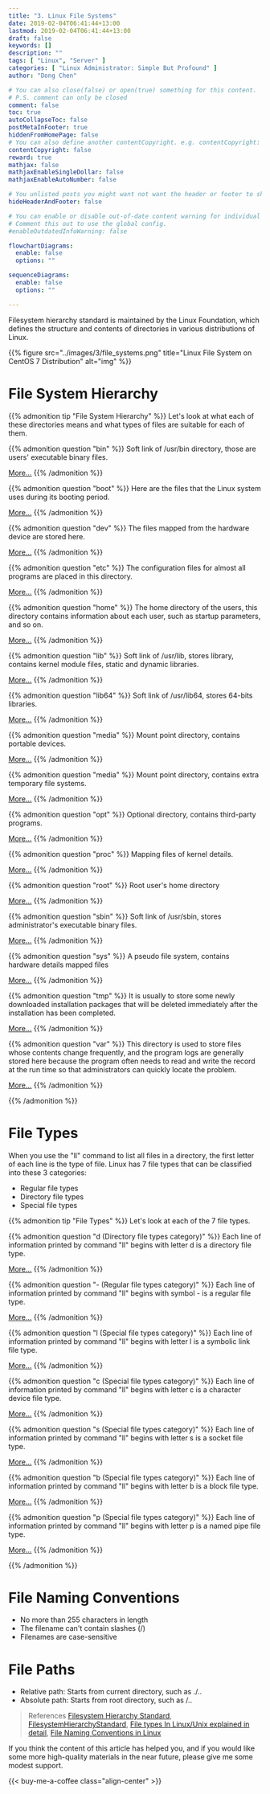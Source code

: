```yaml
---
title: "3. Linux File Systems"
date: 2019-02-04T06:41:44+13:00
lastmod: 2019-02-04T06:41:44+13:00
draft: false
keywords: []
description: ""
tags: [ "Linux", "Server" ]
categories: [ "Linux Administrator: Simple But Profound" ]
author: "Dong Chen"

# You can also close(false) or open(true) something for this content.
# P.S. comment can only be closed
comment: false
toc: true
autoCollapseToc: false
postMetaInFooter: true
hiddenFromHomePage: false
# You can also define another contentCopyright. e.g. contentCopyright: "This is another copyright."
contentCopyright: false
reward: true
mathjax: false
mathjaxEnableSingleDollar: false
mathjaxEnableAutoNumber: false

# You unlisted posts you might want not want the header or footer to show
hideHeaderAndFooter: false

# You can enable or disable out-of-date content warning for individual post.
# Comment this out to use the global config.
#enableOutdatedInfoWarning: false

flowchartDiagrams:
  enable: false
  options: ""

sequenceDiagrams: 
  enable: false
  options: ""

---
```


<!--more-->

Filesystem hierarchy standard is maintained by the Linux Foundation, which defines the structure and contents of directories in various distributions of Linux.

{{% figure src="../images/3/file_systems.png" title="Linux File System on CentOS 7 Distribution" alt="img" %}}

# File System Hierarchy

{{% admonition tip "File System Hierarchy" %}}
Let's look at what each of these directories means and what types of files are suitable for each of them.

{{% admonition question "bin" %}}
Soft link of /usr/bin directory, those are users' executable binary files.

[More...](https://wiki.debian.org/FilesystemHierarchyStandard)
{{% /admonition %}}

{{% admonition question "boot" %}}
Here are the files that the Linux system uses during its booting period.

[More...](https://wiki.debian.org/FilesystemHierarchyStandard)
{{% /admonition %}}

{{% admonition question "dev" %}}
The files mapped from the hardware device are stored here.

[More...](https://wiki.debian.org/FilesystemHierarchyStandard)
{{% /admonition %}}

{{% admonition question "etc" %}}
The configuration files for almost all programs are placed in this directory.

[More...](https://wiki.debian.org/FilesystemHierarchyStandard)
{{% /admonition %}}

{{% admonition question "home" %}}
The home directory of the users, this directory contains information about each user, such as startup parameters, and so on.

[More...](https://wiki.debian.org/FilesystemHierarchyStandard)
{{% /admonition %}}

{{% admonition question "lib" %}}
Soft link of /usr/lib, stores library, contains kernel module files, static and dynamic libraries.

[More...](https://wiki.debian.org/FilesystemHierarchyStandard)
{{% /admonition %}}

{{% admonition question "lib64" %}}
Soft link of /usr/lib64, stores 64-bits libraries.

[More...](https://wiki.debian.org/FilesystemHierarchyStandard)
{{% /admonition %}}

{{% admonition question "media" %}}
Mount point directory, contains portable devices.

[More...](https://wiki.debian.org/FilesystemHierarchyStandard)
{{% /admonition %}}

{{% admonition question "media" %}}
Mount point directory, contains extra temporary file systems.

[More...](https://wiki.debian.org/FilesystemHierarchyStandard)
{{% /admonition %}}

{{% admonition question "opt" %}}
Optional directory, contains third-party programs.

[More...](https://wiki.debian.org/FilesystemHierarchyStandard)
{{% /admonition %}}

{{% admonition question "proc" %}}
Mapping files of kernel details.

[More...](https://wiki.debian.org/FilesystemHierarchyStandard)
{{% /admonition %}}

{{% admonition question "root" %}}
Root user's home directory

[More...](https://wiki.debian.org/FilesystemHierarchyStandard)
{{% /admonition %}}

{{% admonition question "sbin" %}}
Soft link of /usr/sbin, stores administrator's executable binary files.

[More...](https://wiki.debian.org/FilesystemHierarchyStandard)
{{% /admonition %}}

{{% admonition question "sys" %}}
A pseudo file system, contains hardware details mapped files

[More...](https://wiki.debian.org/FilesystemHierarchyStandard)
{{% /admonition %}}

{{% admonition question "tmp" %}}
It is usually to store some newly downloaded installation packages that will be deleted immediately after the installation has been completed.

[More...](https://wiki.debian.org/FilesystemHierarchyStandard)
{{% /admonition %}}

{{% admonition question "var" %}}
This directory is used to store files whose contents change frequently, and the program logs are generally stored here because the program often needs to read and write the record at the run time so that administrators can quickly locate the problem.

[More...](https://wiki.debian.org/FilesystemHierarchyStandard)
{{% /admonition %}}

{{% /admonition %}}

# File Types

When you use the "ll" command to list all files in a directory, the first letter of each line is the type of file. Linux has 7 file types that can be classified into these 3 categories:

- Regular file types
- Directory file types
- Special file types

{{% admonition tip "File Types" %}}
Let's look at each of the 7 file types.

{{% admonition question "d (Directory file types category)" %}}
Each line of information printed by command "ll" begins with letter d is a directory file type.

[More...](https://www.linux.com/blog/file-types-linuxunix-explained-detail)
{{% /admonition %}}

{{% admonition question "- (Regular file types category)" %}}
Each line of information printed by command "ll" begins with symbol - is a regular file type.

[More...](https://www.linux.com/blog/file-types-linuxunix-explained-detail)
{{% /admonition %}}

{{% admonition question "l (Special file types category)" %}}
Each line of information printed by command "ll" begins with letter l is a symbolic link file type.

[More...](https://www.linux.com/blog/file-types-linuxunix-explained-detail)
{{% /admonition %}}

{{% admonition question "c (Special file types category)" %}}
Each line of information printed by command "ll" begins with letter c is a character device file type.

[More...](https://www.linux.com/blog/file-types-linuxunix-explained-detail)
{{% /admonition %}}

{{% admonition question "s (Special file types category)" %}}
Each line of information printed by command "ll" begins with letter s is a socket file type.

[More...](https://www.linux.com/blog/file-types-linuxunix-explained-detail)
{{% /admonition %}}

{{% admonition question "b (Special file types category)" %}}
Each line of information printed by command "ll" begins with letter b is a block file type.

[More...](https://www.linux.com/blog/file-types-linuxunix-explained-detail)
{{% /admonition %}}

{{% admonition question "p (Special file types category)" %}}
Each line of information printed by command "ll" begins with letter p is a named pipe file type.

[More...](https://www.linux.com/blog/file-types-linuxunix-explained-detail)
{{% /admonition %}}

{{% /admonition %}}

# File Naming Conventions

- No more than 255 characters in length
- The filename can't contain slashes (/)
- Filenames are case-sensitive

# File Paths

- Relative path: Starts from current directory, such as ./..
- Absolute path: Starts from root directory, such as /..

> References
> [Filesystem Hierarchy Standard](https://en.wikipedia.org/wiki/Filesystem_Hierarchy_Standard),
> [FilesystemHierarchyStandard](https://wiki.debian.org/FilesystemHierarchyStandard),
> [File types In Linux/Unix explained in detail](https://www.linux.com/blog/file-types-linuxunix-explained-detail),
> [File Naming Conventions in Linux](http://www.linfo.org/file_name.html)

If you think the content of this article has helped you, and if you would like some more high-quality materials in the near future, please give me some modest support.

<!-- Buy Me a Coffee Button -->
{{< buy-me-a-coffee class="align-center" >}}
